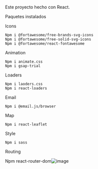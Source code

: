 Este proyecto hecho con React.


Paquetes instalados

Icons

	Npm i @fortawesome/free-brands-svg-icons
	Npm i @fortawesome/free-solid-svg-icons
	Npm i @fortawesome/react-fontawesome

Animation

	Npm i animate.css
	Npm i gsap-trial

Loaders

	Npm i laoders.css
	Npm i react-loaders
	
Email

	Npm i @email.js/browser

Map

	Npm i react-leaflet
	
Style

	Npm i sass
	
Routing

Npm react-router-dom![image](https://user-images.githubusercontent.com/86701343/166995815-c89ba6f4-41dd-48de-b595-6845107b6fa5.png)
